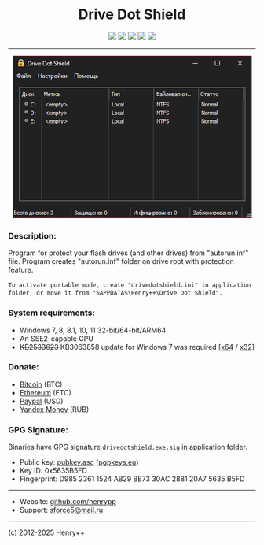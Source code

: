 <h1 align="center">Drive Dot Shield</h1>

<p align="center">
	<a href="https://github.com/henrypp/drivedotshield/releases"><img src="https://img.shields.io/github/v/release/henrypp/drivedotshield?style=flat-square&include_prereleases&label=version" /></a>
	<a href="https://github.com/henrypp/drivedotshield/releases"><img src="https://img.shields.io/github/downloads/henrypp/drivedotshield/total.svg?style=flat-square" /></a>
	<a href="https://github.com/henrypp/drivedotshield/issues"><img src="https://img.shields.io/github/issues-raw/henrypp/drivedotshield.svg?style=flat-square&label=issues" /></a>
	<a href="https://github.com/henrypp/drivedotshield/graphs/contributors"><img src="https://img.shields.io/github/contributors/henrypp/drivedotshield?style=flat-square" /></a>
	<a href="https://github.com/henrypp/drivedotshield/blob/master/LICENSE"><img src="https://img.shields.io/github/license/henrypp/drivedotshield?style=flat-square" /></a>
</p>

-------

<p align="center">
	<img src="/images/drivedotshield.png?fiximage" />
</p>

### Description:
Program for protect your flash drives (and other drives) from "autorun.inf" file. Program creates "autorun.inf" folder on drive root with protection feature.

```
To activate portable mode, create "drivedotshield.ini" in application folder, or move it from "%APPDATA%\Henry++\Drive Dot Shield".
```

### System requirements:
- Windows 7, 8, 8.1, 10, 11 32-bit/64-bit/ARM64
- An SSE2-capable CPU
- <s>KB2533623</s> KB3063858 update for Windows 7 was required [[x64](https://www.microsoft.com/en-us/download/details.aspx?id=47442) / [x32](https://www.microsoft.com/en-us/download/details.aspx?id=47409)]

### Donate:
- [Bitcoin](https://www.blockchain.com/btc/address/1LrRTXPsvHcQWCNZotA9RcwjsGcRghG96c) (BTC)
- [Ethereum](https://www.blockchain.com/explorer/addresses/eth/0xe2C84A62eb2a4EF154b19bec0c1c106734B95960) (ETC)
- [Paypal](https://paypal.me/henrypp) (USD)
- [Yandex Money](https://yoomoney.ru/to/4100115776040583) (RUB)

### GPG Signature:
Binaries have GPG signature `drivedotshield.exe.sig` in application folder.

- Public key: [pubkey.asc](https://raw.githubusercontent.com/henrypp/builder/master/pubkey.asc) ([pgpkeys.eu](https://pgpkeys.eu/pks/lookup?op=index&fingerprint=on&search=0x5635B5FD))
- Key ID: 0x5635B5FD
- Fingerprint: D985 2361 1524 AB29 BE73 30AC 2881 20A7 5635 B5FD
---
- Website: [github.com/henrypp](https://github.com/henrypp)
- Support: sforce5@mail.ru
---
(c) 2012-2025 Henry++
